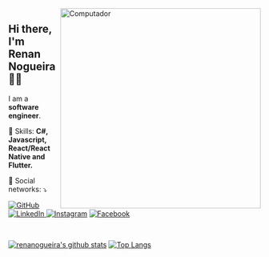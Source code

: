 <img src="https://raw.githubusercontent.com/MicaelliMedeiros/micaellimedeiros/master/image/computer-illustration.png" min-width="400px" max-width="400px" width="400px" align="right" alt="Computador">

<h2 align="left">Hi there, I'm Renan Nogueira 👋🏽</h1>
<p align=left>I am a <strong>software engineer</strong>.</p>
<p align="left">🚀 Skills: <strong>C#, Javascript, React/React Native and Flutter.</strong></p>
<p align="left">💌 Social networks: ⤵️</p>

<p align="left">
  <a href="https://github.com/renanogueira"><img src="https://img.shields.io/badge/-GitHub-000?style=flat-square&logo=Github&logoColor=white&link" alt="GitHub"></a>
  <a href="https://www.linkedin.com/in/renanogueira"><img src="https://img.shields.io/badge/LinkedIn-%230077B5.svg?&style=flat-square&logo=linkedin&logoColor=white" alt="LinkedIn">
  </a>
  <a href="https://www.instagram.com/renanogueira"><img src="https://img.shields.io/badge/Instagram-%23E4405F.svg?&style=flat-square&logo=instagram&logoColor=white" alt="Instagram"></a>
  <a href="https://www.facebook.com/renan.nogueiraa"><img src="https://img.shields.io/badge/Facebook-%231877F2.svg?&style=flat-square&logo=facebook&logoColor=white" alt="Facebook">
  </a>
</p>
<br>

[![renanogueira's github stats](https://github-readme-stats.vercel.app/api?username=renanogueira&show_icons=true&theme=dracula&include_all_commits=true&count_private=true&show_icons=true)](https://github.com/anuraghazra/github-readme-stats)
[![Top Langs](https://github-readme-stats.vercel.app/api/top-langs/?username=renanogueira&layout=compact&theme=dracula&include_all_commits=true&count_private=true&show_icons=true)](https://github.com/anuraghazra/github-readme-stats)
